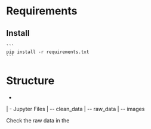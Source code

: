 # Requirements


## Install 

````
```
pip install -r requirements.txt
```
````


# Structure


- 
| - Jupyter Files
| -- clean_data
| -- raw_data
| -- images


Check the raw data in the 
